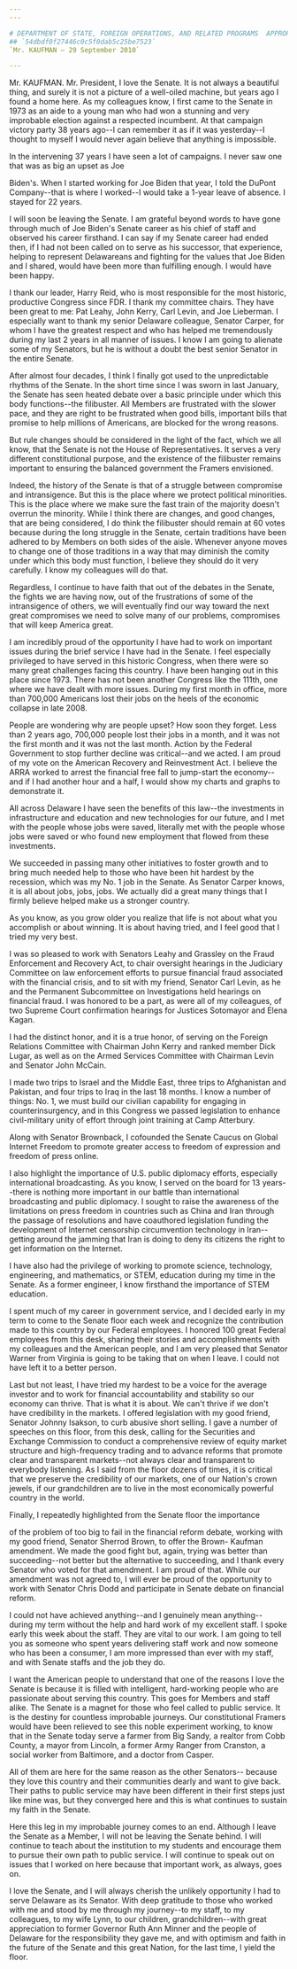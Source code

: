 ```yaml
---
---

# DEPARTMENT OF STATE, FOREIGN OPERATIONS, AND RELATED PROGRAMS  APPROPRIATIONS ACT, 2010--MOTION TO PROCEED
## `54dbdf0f27446c0c5f0dab5c25be7523`
`Mr. KAUFMAN — 29 September 2010`

---
```



Mr. KAUFMAN. Mr. President, I love the Senate. It is not always a 
beautiful thing, and surely it is not a picture of a well-oiled 
machine, but years ago I found a home here. As my colleagues know, I 
first came to the Senate in 1973 as an aide to a young man who had won 
a stunning and very improbable election against a respected incumbent. 
At that campaign victory party 38 years ago--I can remember it as if it 
was yesterday--I thought to myself I would never again believe that 
anything is impossible.

In the intervening 37 years I have seen a lot of campaigns. I never 
saw one that was as big an upset as Joe


Biden's. When I started working for Joe Biden that year, I told the 
DuPont Company--that is where I worked--I would take a 1-year leave of 
absence. I stayed for 22 years.

I will soon be leaving the Senate. I am grateful beyond words to have 
gone through much of Joe Biden's Senate career as his chief of staff 
and observed his career firsthand. I can say if my Senate career had 
ended then, if I had not been called on to serve as his successor, that 
experience, helping to represent Delawareans and fighting for the 
values that Joe Biden and I shared, would have been more than 
fulfilling enough. I would have been happy.

I thank our leader, Harry Reid, who is most responsible for the most 
historic, productive Congress since FDR. I thank my committee chairs. 
They have been great to me: Pat Leahy, John Kerry, Carl Levin, and Joe 
Lieberman. I especially want to thank my senior Delaware colleague, 
Senator Carper, for whom I have the greatest respect and who has helped 
me tremendously during my last 2 years in all manner of issues. I know 
I am going to alienate some of my Senators, but he is without a doubt 
the best senior Senator in the entire Senate.

After almost four decades, I think I finally got used to the 
unpredictable rhythms of the Senate. In the short time since I was 
sworn in last January, the Senate has seen heated debate over a basic 
principle under which this body functions--the filibuster. All Members 
are frustrated with the slower pace, and they are right to be 
frustrated when good bills, important bills that promise to help 
millions of Americans, are blocked for the wrong reasons.

But rule changes should be considered in the light of the fact, which 
we all know, that the Senate is not the House of Representatives. It 
serves a very different constitutional purpose, and the existence of 
the filibuster remains important to ensuring the balanced government 
the Framers envisioned.

Indeed, the history of the Senate is that of a struggle between 
compromise and intransigence. But this is the place where we protect 
political minorities. This is the place where we make sure the fast 
train of the majority doesn't overrun the minority. While I think there 
are changes, and good changes, that are being considered, I do think 
the filibuster should remain at 60 votes because during the long 
struggle in the Senate, certain traditions have been adhered to by 
Members on both sides of the aisle. Whenever anyone moves to change one 
of those traditions in a way that may diminish the comity under which 
this body must function, I believe they should do it very carefully. I 
know my colleagues will do that.

Regardless, I continue to have faith that out of the debates in the 
Senate, the fights we are having now, out of the frustrations of some 
of the intransigence of others, we will eventually find our way toward 
the next great compromises we need to solve many of our problems, 
compromises that will keep America great.

I am incredibly proud of the opportunity I have had to work on 
important issues during the brief service I have had in the Senate. I 
feel especially privileged to have served in this historic Congress, 
when there were so many great challenges facing this country. I have 
been hanging out in this place since 1973. There has not been another 
Congress like the 111th, one where we have dealt with more issues. 
During my first month in office, more than 700,000 Americans lost their 
jobs on the heels of the economic collapse in late 2008.

People are wondering why are people upset? How soon they forget. Less 
than 2 years ago, 700,000 people lost their jobs in a month, and it was 
not the first month and it was not the last month. Action by the 
Federal Government to stop further decline was critical--and we acted. 
I am proud of my vote on the American Recovery and Reinvestment Act. I 
believe the ARRA worked to arrest the financial free fall to jump-start 
the economy--and if I had another hour and a half, I would show my 
charts and graphs to demonstrate it.

All across Delaware I have seen the benefits of this law--the 
investments in infrastructure and education and new technologies for 
our future, and I met with the people whose jobs were saved, literally 
met with the people whose jobs were saved or who found new employment 
that flowed from these investments.

We succeeded in passing many other initiatives to foster growth and 
to bring much needed help to those who have been hit hardest by the 
recession, which was my No. 1 job in the Senate. As Senator Carper 
knows, it is all about jobs, jobs, jobs. We actually did a great many 
things that I firmly believe helped make us a stronger country.

As you know, as you grow older you realize that life is not about 
what you accomplish or about winning. It is about having tried, and I 
feel good that I tried my very best.

I was so pleased to work with Senators Leahy and Grassley on the 
Fraud Enforcement and Recovery Act, to chair oversight hearings in the 
Judiciary Committee on law enforcement efforts to pursue financial 
fraud associated with the financial crisis, and to sit with my friend, 
Senator Carl Levin, as he and the Permanent Subcommittee on 
Investigations held hearings on financial fraud. I was honored to be a 
part, as were all of my colleagues, of two Supreme Court confirmation 
hearings for Justices Sotomayor and Elena Kagan.

I had the distinct honor, and it is a true honor, of serving on the 
Foreign Relations Committee with Chairman John Kerry and ranked member 
Dick Lugar, as well as on the Armed Services Committee with Chairman 
Levin and Senator John McCain.

I made two trips to Israel and the Middle East, three trips to 
Afghanistan and Pakistan, and four trips to Iraq in the last 18 months. 
I know a number of things: No. 1, we must build our civilian capability 
for engaging in counterinsurgency, and in this Congress we passed 
legislation to enhance civil-military unity of effort through joint 
training at Camp Atterbury.

Along with Senator Brownback, I cofounded the Senate Caucus on Global 
Internet Freedom to promote greater access to freedom of expression and 
freedom of press online.

I also highlight the importance of U.S. public diplomacy efforts, 
especially international broadcasting. As you know, I served on the 
board for 13 years--there is nothing more important in our battle than 
international broadcasting and public diplomacy. I sought to raise the 
awareness of the limitations on press freedom in countries such as 
China and Iran through the passage of resolutions and have coauthored 
legislation funding the development of Internet censorship 
circumvention technology in Iran--getting around the jamming that Iran 
is doing to deny its citizens the right to get information on the 
Internet.

I have also had the privilege of working to promote science, 
technology, engineering, and mathematics, or STEM, education during my 
time in the Senate. As a former engineer, I know firsthand the 
importance of STEM education.

I spent much of my career in government service, and I decided early 
in my term to come to the Senate floor each week and recognize the 
contribution made to this country by our Federal employees. I honored 
100 great Federal employees from this desk, sharing their stories and 
accomplishments with my colleagues and the American people, and I am 
very pleased that Senator Warner from Virginia is going to be taking 
that on when I leave. I could not have left it to a better person.

Last but not least, I have tried my hardest to be a voice for the 
average investor and to work for financial accountability and stability 
so our economy can thrive. That is what it is about. We can't thrive if 
we don't have credibility in the markets. I offered legislation with my 
good friend, Senator Johnny Isakson, to curb abusive short selling. I 
gave a number of speeches on this floor, from this desk, calling for 
the Securities and Exchange Commission to conduct a comprehensive 
review of equity market structure and high-frequency trading and to 
advance reforms that promote clear and transparent markets--not always 
clear and transparent to everybody listening. As I said from the floor 
dozens of times, it is critical that we preserve the credibility of our 
markets, one of our Nation's crown jewels, if our grandchildren are to 
live in the most economically powerful country in the world.

Finally, I repeatedly highlighted from the Senate floor the 
importance


of the problem of too big to fail in the financial reform debate, 
working with my good friend, Senator Sherrod Brown, to offer the Brown-
Kaufman amendment. We made the good fight but, again, trying was better 
than succeeding--not better but the alternative to succeeding, and I 
thank every Senator who voted for that amendment. I am proud of that. 
While our amendment was not agreed to, I will ever be proud of the 
opportunity to work with Senator Chris Dodd and participate in Senate 
debate on financial reform.

I could not have achieved anything--and I genuinely mean anything--
during my term without the help and hard work of my excellent staff. I 
spoke early this week about the staff. They are vital to our work. I am 
going to tell you as someone who spent years delivering staff work and 
now someone who has been a consumer, I am more impressed than ever with 
my staff, and with Senate staffs and the job they do.

I want the American people to understand that one of the reasons I 
love the Senate is because it is filled with intelligent, hard-working 
people who are passionate about serving this country. This goes for 
Members and staff alike. The Senate is a magnet for those who feel 
called to public service. It is the destiny for countless improbable 
journeys. Our constitutional Framers would have been relieved to see 
this noble experiment working, to know that in the Senate today serve a 
farmer from Big Sandy, a realtor from Cobb County, a mayor from 
Lincoln, a former Army Ranger from Cranston, a social worker from 
Baltimore, and a doctor from Casper.

All of them are here for the same reason as the other Senators--
because they love this country and their communities dearly and want to 
give back. Their paths to public service may have been different in 
their first steps just like mine was, but they converged here and this 
is what continues to sustain my faith in the Senate.

Here this leg in my improbable journey comes to an end. Although I 
leave the Senate as a Member, I will not be leaving the Senate behind. 
I will continue to teach about the institution to my students and 
encourage them to pursue their own path to public service. I will 
continue to speak out on issues that I worked on here because that 
important work, as always, goes on.

I love the Senate, and I will always cherish the unlikely opportunity 
I had to serve Delaware as its Senator. With deep gratitude to those 
who worked with me and stood by me through my journey--to my staff, to 
my colleagues, to my wife Lynn, to our children, grandchildren--with 
great appreciation to former Governor Ruth Ann Minner and the people of 
Delaware for the responsibility they gave me, and with optimism and 
faith in the future of the Senate and this great Nation, for the last 
time, I yield the floor.